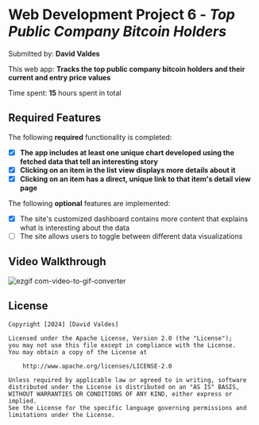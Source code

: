 # Web Development Project 6 - *Top Public Company Bitcoin Holders*

Submitted by: **David Valdes**

This web app: **Tracks the top public company bitcoin holders and their current and entry price values**

Time spent: **15** hours spent in total

## Required Features

The following **required** functionality is completed:

- [X] **The app includes at least one unique chart developed using the fetched data that tell an interesting story**
- [X] **Clicking on an item in the list view displays more details about it**
- [X] **Clicking on an item has a direct, unique link to that item's detail view page**

The following **optional** features are implemented:

- [X] The site's customized dashboard contains more content that explains what is interesting about the data
- [ ] The site allows users to toggle between different data visualizations

## Video Walkthrough

![ezgif com-video-to-gif-converter](https://github.com/DavidEValdes/top-bitcoin-holders/assets/36570117/2b4d6721-d165-4c01-8aba-90429dd24cdf)

## License

    Copyright [2024] [David Valdes]

    Licensed under the Apache License, Version 2.0 (the "License");
    you may not use this file except in compliance with the License.
    You may obtain a copy of the License at

        http://www.apache.org/licenses/LICENSE-2.0

    Unless required by applicable law or agreed to in writing, software
    distributed under the License is distributed on an "AS IS" BASIS,
    WITHOUT WARRANTIES OR CONDITIONS OF ANY KIND, either express or implied.
    See the License for the specific language governing permissions and
    limitations under the License.
